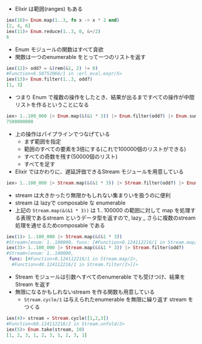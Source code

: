 - Elixir は範囲(ranges) もある

``` elixir
iex(10)> Enum.map(1..3, fn x -> x * 2 end)
[2, 4, 6]
iex(11)> Enum.reduce(1..3, 0, &+/2)
6
```

- Enum モジュールの関数はすべて貪欲
- 関数は一つのenumerable をとって一つのリストを返す

``` elixir
iex(12)> odd? = &(rem(&1, 2) != 0)
#Function<6.50752066/1 in :erl_eval.expr/5>
iex(13)> Enum.filter(1..3, odd?)
[1, 3]
```

- つまり Enum で複数の操作をしたとき、結果が出るまですべての操作が中間リストを作るということになる

``` elixir
iex> 1..100_000 |> Enum.map(&(&1 * 3)) |> Enum.filter(odd?) |> Enum.sum
7500000000
```

- 上の操作はパイプラインでつなげている
    - まず範囲を指定
    - 範囲のすべての要素を3倍にする(これで100000個のリストができる)
    - すべての奇数を残す(50000個のリスト)
    - すべてを足す
- Elixir ではかわりに、遅延評価できるStream モジュールを用意している

``` elixir
iex> 1..100_000 |> Stream.map(&(&1 * 3)) |> Stream.filter(odd?) |> Enum.sum
```

- stream は大きかったり無限かもしれない集まりいを扱うのに便利
- stream は lazyで composable な enumerable
- 上記の ``Stream.map(&(&1 * 3))`` は 1.. 100000 の範囲に対して map を処理する表現であるstream というデータ型を返すので, lazy
_ さらに複数のstream処理を通せるためcomposable である

``` elixir
iex(1)> 1..100_000 |> Stream.map(&(&1 * 3))
#Stream<[enum: 1..100000, funs: [#Function<0.124112216/1 in Stream.map/2>]]>
iex(3)> 1..100_000 |> Stream.map(&(&1 * 3)) |> Stream.filter(odd?)
#Stream<[enum: 1..100000,
 funs: [#Function<0.124112216/1 in Stream.map/2>,
  #Function<49.124112216/1 in Stream.filter/2>]]>
```

- Stream モジュールは引数へすべてのenumerable でも受けつけ、結果を Stream を返す
- 無限になるかもしれないstream を作る関数も用意している
    - ``Stream.cycle/1`` は与えられたenumerable を無限に繰り返す stream をつくる

``` elixir
iex(4)> stream = Stream.cycle([1,2,3])
#Function<60.124112216/2 in Stream.unfold/2>
iex(5)> Enum.take(stream, 10)
[1, 2, 3, 1, 2, 3, 1, 2, 3, 1]
```
